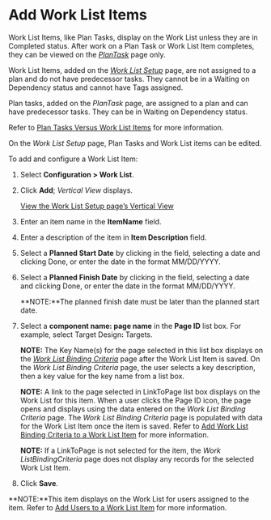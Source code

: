 # Add Work List Items

Work List Items, like Plan Tasks, display on the Work List unless they
are in Completed status. After work on a Plan Task or Work List Item
completes, they can be viewed on the
[<span style="font-style: italic;">Plan</span>*Task*](../Page_Desc/Plan_Task_H.htm)
page only.

Work List Items, added on the *[Work List
Setup](../Page_Desc/Work_List_Setup_H.htm)* page, are not assigned to a
plan and do not have predecessor tasks. They cannot be in a Waiting on
Dependency status and cannot have Tags assigned.

Plan tasks, added on the
<span style="font-style: italic;">Plan</span>*Task* page, are assigned
to a plan and can have predecessor tasks. They can be in Waiting on
Dependency status.

Refer to [Plan Tasks Versus Work List
Items](../Page_Desc/Plan_Tasks_Versus_Work_List_Items.htm) for more
information.

On the *Work List Setup* page, Plan Tasks and Work List items can be
edited.

To add and configure a Work List Item:

1.  Select **Configuration \> Work List**.

2.  Click **Add**;
    *Vertic<span style="font-style: italic;">al</span>*<span style="font-style: italic;">
    View</span> displays.
    
    [View the Work List Setup page’s Vertical
    View](../Page_Desc/Work_List_Setup_H.htm#Work_List_Setup_V)

3.  Enter an item name in the **ItemName** field.

4.  Enter a description of the item in **Item Description** field.

5.  Select a **Planned Start Date** by clicking in the field, selecting
    a date and clicking Done, or enter the date in the format
    MM/DD/YYYY.

6.  Select a **Planned Finish Date** by clicking in the field, selecting
    a date and clicking Done, or enter the date in the format
    MM/DD/YYYY.
    
    **NOTE:**The planned finish date must be later than the planned
    start date.

7.  Select a **component name: page name** in the **Page ID** list box.
    For example, select <span>Target Design</span>**:
    <span style="font-weight: normal;">Targets</span>**.
    
    **NOTE:** The Key Name(s) for the page selected in this list box
    displays on the *[Work List Binding
    Criteria](../Page_Desc/Work_List_Binding_Criteria.htm)* page after
    the Work List Item is saved. On the *Work List Binding Criteria*
    page, the user selects a key description, then a key value for the
    key name from a list box.
    
    **NOTE:** A link to the page selected in <span>LinkToPage</span>
    list box displays on the Work List for this item. When a user clicks
    the Page ID icon, the page opens and displays using the data entered
    on the *Work List Binding Criteria* page. The *Work List Binding
    Criteria* page is populated with data for the Work List Item once
    the item is saved. Refer to [Add Work List Binding Criteria to a
    Work List Item](AddWrkLisBindingCriteriaItem.htm) for more
    information.
    
    **NOTE:** If a LinkToPage is not selected for the item, the *Work
    ListBindingCriteria* page does not display any records for the
    selected Work List Item.

8.  Click **Save**.

**NOTE:**This item displays on the <span>Work List</span> for users
assigned to the item. Refer to [Add Users to a Work List
Item](Add_Users_to_an_Item.htm) for more information.
